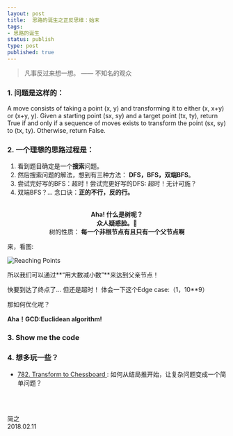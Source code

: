 ```yaml
--- 
layout: post
title:  思路的诞生之正反思维：始末
tags:
- 思路的诞生
status: publish
type: post
published: true
---
```

	
	


> 凡事反过来想一想。 —— 不知名的观众	


### 1. 问题是这样的：

A move consists of taking a point (x, y) and transforming it to either (x, x+y) or (x+y, y).
Given a starting point (sx, sy) and a target point (tx, ty), return True if and 
only if a sequence of moves exists to transform the point (sx, sy) to (tx, ty). 
Otherwise, return False.

### 2. 一个理想的思路过程是：
	
1. 看到题目确定是一个**搜索**问题。
2. 然后搜索问题的解法，想到有三种方法： **DFS，BFS，双端BFS**。
3. 尝试完好写的BFS：超时！尝试完更好写的DFS: 超时！无计可施？
4. 双端BFS？... 念口诀：**正的不行，反的行。**
	

<br>

<center> <b> Aha! 什么是树呢？ </b> </center>

<center> <b>众人疑惑脸。🤔 </b>	</center>

<center> 树的性质：<b> 每一个非根节点有且只有一个父节点啊</b>  </center>


	


	
来，看图:
	
![Reaching Points](https://i.imgur.com/FsKaX4b.png)
	
	
		

所以我们可以通过**“用大数减小数”**来达到父亲节点！ 
	
快要到达了终点了... 但还是超时！ 
体会一下这个Edge case:（1，10**9） 
	
那如何优化呢？ 

**Aha！GCD:Euclidean algorithm!**	 

### 3. Show me the code
	
<script src="https://gist.github.com/WillWang-X/807067fb94a4f0ee03a5dd391b305d4b.js"></script>


### 4. 想多玩一些？

- [782. Transform to Chessboard
](https://leetcode.com/problems/transform-to-chessboard/description/) : 如何从结局推开始，让复杂问题变成一个简单问题？



<br>
<br>

简之           
2018.02.11
